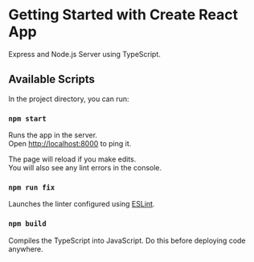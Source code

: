 # Getting Started with Create React App

Express and Node.js Server using TypeScript.

## Available Scripts

In the project directory, you can run:

### `npm start`

Runs the app in the server.\
Open [http://localhost:8000](http://localhost:3000) to ping it.

The page will reload if you make edits.\
You will also see any lint errors in the console.

### `npm run fix`

Launches the linter configured using [ESLint](https://eslint.org/docs/user-guide/command-line-interface).

### `npm build`

Compiles the TypeScript into JavaScript. Do this before deploying code anywhere.
